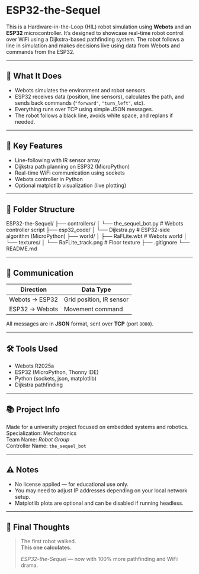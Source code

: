 # ESP32-the-Sequel
This is a Hardware-in-the-Loop (HIL) robot simulation using **Webots** and an **ESP32** microcontroller. It’s designed to showcase real-time robot control over WiFi using a Dijkstra-based pathfinding system. The robot follows a line in simulation and makes decisions live using data from Webots and commands from the ESP32.

---

## 🎯 What It Does

- Webots simulates the environment and robot sensors.
- ESP32 receives data (position, line sensors), calculates the path, and sends back commands (`"forward"`, `"turn_left"`, etc).
- Everything runs over TCP using simple JSON messages.
- The robot follows a black line, avoids white space, and replans if needed.

---

## 🧠 Key Features

- Line-following with IR sensor array
- Dijkstra path planning on ESP32 (MicroPython)
- Real-time WiFi communication using sockets
- Webots controller in Python
- Optional matplotlib visualization (live plotting)

---

## 📁 Folder Structure

ESP32-the-Sequel/
├── controllers/
│   └── the_sequel_bot.py       # Webots controller script
├── esp32_code/
│   └── Dijkstra.py             # ESP32-side algorithm (MicroPython)
├── world/
│   ├── RaFLite.wbt             # Webots world
│   └── textures/
│       └── RaFLite_track.png   # Floor texture
├── .gitignore
└── README.md

---

## 🔌 Communication

|    Direction   |         Data Type        |
|----------------|--------------------------|
| Webots → ESP32 | Grid position, IR sensor |
| ESP32 → Webots | Movement command         |

All messages are in **JSON** format, sent over **TCP** (port `8080`).

---

## 🛠️ Tools Used

- Webots R2025a
- ESP32 (MicroPython, Thonny IDE)
- Python (sockets, json, matplotlib)
- Dijkstra pathfinding

---

## 📚 Project Info

Made for a university project focused on embedded systems and robotics.  
Specialization: Mechatronics  
Team Name: *Robot Group*  
Controller Name: `the_sequel_bot`

---

## ⚠️ Notes

- No license applied — for educational use only.
- You may need to adjust IP addresses depending on your local network setup.
- Matplotlib plots are optional and can be disabled if running headless.

---

## 💬 Final Thoughts

> The first robot walked.  
> **This one calculates.**  
>  
> *ESP32-the-Sequel* — now with 100% more pathfinding and WiFi drama.
